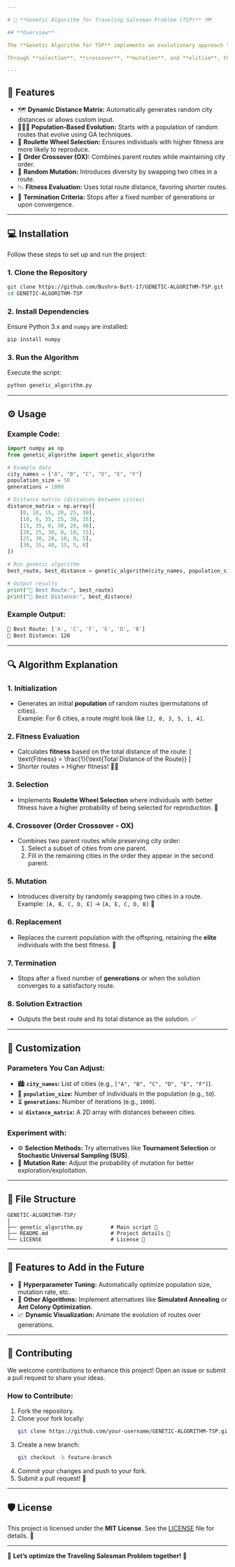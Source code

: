 ```yaml
---

# 🚀 **Genetic Algorithm for Traveling Salesman Problem (TSP)** 🗺️

## **Overview**

The **Genetic Algorithm for TSP** implements an evolutionary approach to solve the **Traveling Salesman Problem (TSP)**, a classic optimization challenge. The goal is to find the shortest route visiting all cities once and returning to the starting point. Given its **NP-hard** nature, exact methods become computationally expensive as the number of cities increases. The **Genetic Algorithm (GA)** provides an efficient heuristic to find near-optimal solutions by mimicking natural selection principles.

Through **selection**, **crossover**, **mutation**, and **elitism**, this project refines potential solutions across generations, yielding shorter and more efficient routes. 🧬

---
```


## 🌟 **Features**



- 🗺️ **Dynamic Distance Matrix:** Automatically generates random city distances or allows custom input.
- 🧑‍🤝‍🧑 **Population-Based Evolution:** Starts with a population of random routes that evolve using GA techniques.
- 🎯 **Roulette Wheel Selection:** Ensures individuals with higher fitness are more likely to reproduce.
- 🔗 **Order Crossover (OX):** Combines parent routes while maintaining city order.
- 🔄 **Random Mutation:** Introduces diversity by swapping two cities in a route.
- 📉 **Fitness Evaluation:** Uses total route distance, favoring shorter routes.
- 🏁 **Termination Criteria:** Stops after a fixed number of generations or upon convergence.

---

## 💻 **Installation**

Follow these steps to set up and run the project:

### 1. **Clone the Repository**
```bash
git clone https://github.com/Bushra-Butt-17/GENETIC-ALGORITHM-TSP.git
cd GENETIC-ALGORITHM-TSP
```

### 2. **Install Dependencies**
Ensure Python 3.x and `numpy` are installed:
```bash
pip install numpy
```

### 3. **Run the Algorithm**
Execute the script:
```bash
python genetic_algorithm.py
```

---

## ⚙️ **Usage**

### Example Code:

```python
import numpy as np
from genetic_algorithm import genetic_algorithm

# Example data
city_names = ["A", "B", "C", "D", "E", "F"]
population_size = 50
generations = 1000

# Distance matrix (distances between cities)
distance_matrix = np.array([
    [0, 10, 15, 20, 25, 30],
    [10, 0, 35, 25, 30, 35],
    [15, 35, 0, 30, 20, 40],
    [20, 25, 30, 0, 10, 15],
    [25, 30, 20, 10, 0, 5],
    [30, 35, 40, 15, 5, 0]
])

# Run genetic algorithm
best_route, best_distance = genetic_algorithm(city_names, population_size, generations, distance_matrix)

# Output results
print("🌟 Best Route:", best_route)
print("📏 Best Distance:", best_distance)
```

### Example Output:

```bash
🌟 Best Route: ['A', 'C', 'F', 'E', 'D', 'B']
📏 Best Distance: 120
```

---

## 🔍 **Algorithm Explanation**

### **1. Initialization**
- Generates an initial **population** of random routes (permutations of cities).  
  Example: For 6 cities, a route might look like `[2, 0, 3, 5, 1, 4]`.

### **2. Fitness Evaluation**
- Calculates **fitness** based on the total distance of the route:
  \[
  \text{Fitness} = \frac{1}{\text{Total Distance of the Route}}
  \]
- Shorter routes = Higher fitness! 🚴‍♀️

### **3. Selection**
- Implements **Roulette Wheel Selection** where individuals with better fitness have a higher probability of being selected for reproduction. 🎯

### **4. Crossover (Order Crossover - OX)**
- Combines two parent routes while preserving city order:
  1. Select a subset of cities from one parent.
  2. Fill in the remaining cities in the order they appear in the second parent.

### **5. Mutation**
- Introduces diversity by randomly swapping two cities in a route.  
  Example: `[A, B, C, D, E]` → `[A, E, C, D, B]` 🔄

### **6. Replacement**
- Replaces the current population with the offspring, retaining the **elite** individuals with the best fitness. 👑

### **7. Termination**
- Stops after a fixed number of **generations** or when the solution converges to a satisfactory route.

### **8. Solution Extraction**
- Outputs the best route and its total distance as the solution. ✅

---

## 🔧 **Customization**

### Parameters You Can Adjust:
- 🏙️ **`city_names`:** List of cities (e.g., `["A", "B", "C", "D", "E", "F"]`).
- 👥 **`population_size`:** Number of individuals in the population (e.g., `50`).
- ⏳ **`generations`:** Number of iterations (e.g., `1000`).
- 📊 **`distance_matrix`:** A 2D array with distances between cities.

### Experiment with:
- ⚙️ **Selection Methods:** Try alternatives like **Tournament Selection** or **Stochastic Universal Sampling (SUS)**.
- 🔄 **Mutation Rate:** Adjust the probability of mutation for better exploration/exploitation.

---

## 📂 **File Structure**

```
GENETIC-ALGORITHM-TSP/
│
├── genetic_algorithm.py         # Main script 🧬
├── README.md                    # Project details 📄
└── LICENSE                      # License 📝
```

---

## 🌟 **Features to Add in the Future**

- 🔧 **Hyperparameter Tuning:** Automatically optimize population size, mutation rate, etc.
- 🌲 **Other Algorithms:** Implement alternatives like **Simulated Annealing** or **Ant Colony Optimization**.
- 📈 **Dynamic Visualization:** Animate the evolution of routes over generations.

---

## 🤝 **Contributing**

We welcome contributions to enhance this project! Open an issue or submit a pull request to share your ideas.  

### How to Contribute:
1. Fork the repository.
2. Clone your fork locally:
   ```bash
   git clone https://github.com/your-username/GENETIC-ALGORITHM-TSP.git
   ```
3. Create a new branch:
   ```bash
   git checkout -b feature-branch
   ```
4. Commit your changes and push to your fork.
5. Submit a pull request! 🎉

---

## 🛡️ **License**
This project is licensed under the **MIT License**. See the [LICENSE](LICENSE) file for details. 📜

---

🌟 **Let’s optimize the Traveling Salesman Problem together!** 🌟

